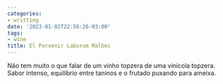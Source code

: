 ```yaml
---
categories:
- writting
date: '2023-01-02T22:56:26-03:00'
tags:
- wine
title: El Porvenir Laborum Malbec
---
```


Não tem muito o que falar de um vinho topzera de uma vinícola topzera. Sabor intenso, equilíbrio entre taninos e o frutado puxando para ameixa.

